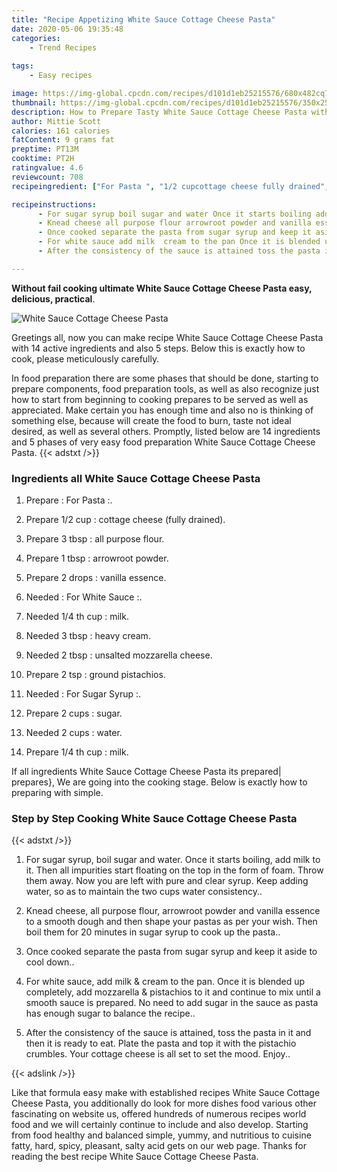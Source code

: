 ```yaml
---
title: "Recipe Appetizing White Sauce Cottage Cheese Pasta"
date: 2020-05-06 19:35:48
categories:
    - Trend Recipes
    
tags:
    - Easy recipes

image: https://img-global.cpcdn.com/recipes/d101d1eb25215576/680x482cq70/white-sauce-cottage-cheese-pasta-recipe-main-photo.jpg
thumbnail: https://img-global.cpcdn.com/recipes/d101d1eb25215576/350x250cq70/white-sauce-cottage-cheese-pasta-recipe-main-photo.jpg
description: How to Prepare Tasty White Sauce Cottage Cheese Pasta with 14 ingredients and 5 stages of easy cooking.
author: Mittie Scott
calories: 161 calories
fatContent: 9 grams fat
preptime: PT13M
cooktime: PT2H
ratingvalue: 4.6
reviewcount: 708
recipeingredient: ["For Pasta ", "1/2 cupcottage cheese fully drained", "3 tbspall purpose flour", "1 tbsparrowroot powder", "2 dropsvanilla essence", "For White Sauce ", "1/4 th cupmilk", "3 tbspheavy cream", "2 tbspunsalted mozzarella cheese", "2 tspground pistachios", "For Sugar Syrup ", "2 cupssugar", "2 cupswater", "1/4 th cupmilk"]

recipeinstructions: 
      - For sugar syrup boil sugar and water Once it starts boiling add milk to it Then all impurities start floating on the top in the form of foam Throw them away Now you are left with pure and clear syrup Keep adding water so as to maintain the two cups water consistency 
      - Knead cheese all purpose flour arrowroot powder and vanilla essence to a smooth dough and then shape your pastas as per your wish Then boil them for 20 minutes in sugar syrup to cook up the pasta 
      - Once cooked separate the pasta from sugar syrup and keep it aside to cool down 
      - For white sauce add milk  cream to the pan Once it is blended up completely add mozzarella  pistachios to it and continue to mix until a smooth sauce is prepared No need to add sugar in the sauce as pasta has enough sugar to balance the recipe 
      - After the consistency of the sauce is attained toss the pasta in it and then it is ready to eat Plate the pasta and top it with the pistachio crumbles Your cottage cheese is all set to set the mood Enjoy

---
```




**Without fail cooking ultimate White Sauce Cottage Cheese Pasta easy, delicious, practical**. 


![White Sauce Cottage Cheese Pasta](https://img-global.cpcdn.com/recipes/d101d1eb25215576/680x482cq70/white-sauce-cottage-cheese-pasta-recipe-main-photo.jpg "White Sauce Cottage Cheese Pasta")




Greetings all, now you can make recipe White Sauce Cottage Cheese Pasta with 14 active ingredients and also 5 steps. Below this is exactly how to cook, please meticulously carefully.

In food preparation there are some phases that should be done, starting to prepare components, food preparation tools, as well as also recognize just how to start from beginning to cooking prepares to be served as well as appreciated. Make certain you has enough time and also no is thinking of something else, because will create the food to burn, taste not ideal desired, as well as several others. Promptly, listed below are 14 ingredients and 5 phases of very easy food preparation White Sauce Cottage Cheese Pasta.
{{< adstxt />}}

### Ingredients all White Sauce Cottage Cheese Pasta


1. Prepare  : For Pasta :.

1. Prepare 1/2 cup : cottage cheese (fully drained).

1. Prepare 3 tbsp : all purpose flour.

1. Prepare 1 tbsp : arrowroot powder.

1. Prepare 2 drops : vanilla essence.

1. Needed  : For White Sauce :.

1. Needed 1/4 th cup : milk.

1. Needed 3 tbsp : heavy cream.

1. Needed 2 tbsp : unsalted mozzarella cheese.

1. Prepare 2 tsp : ground pistachios.

1. Needed  : For Sugar Syrup :.

1. Prepare 2 cups : sugar.

1. Needed 2 cups : water.

1. Prepare 1/4 th cup : milk.



If all ingredients White Sauce Cottage Cheese Pasta its prepared| prepares}, We are going into the cooking stage. Below is exactly how to preparing with simple.

### Step by Step Cooking White Sauce Cottage Cheese Pasta

{{< adstxt />}}


1. For sugar syrup, boil sugar and water. Once it starts boiling, add milk to it. Then all impurities start floating on the top in the form of foam. Throw them away. Now you are left with pure and clear syrup. Keep adding water, so as to maintain the two cups water consistency..



1. Knead cheese, all purpose flour, arrowroot powder and vanilla essence to a smooth dough and then shape your pastas as per your wish. Then boil them for 20 minutes in sugar syrup to cook up the pasta..



1. Once cooked separate the pasta from sugar syrup and keep it aside to cool down..



1. For white sauce, add milk &amp; cream to the pan. Once it is blended up completely, add mozzarella &amp; pistachios to it and continue to mix until a smooth sauce is prepared. No need to add sugar in the sauce as pasta has enough sugar to balance the recipe..



1. After the consistency of the sauce is attained, toss the pasta in it and then it is ready to eat. Plate the pasta and top it with the pistachio crumbles. Your cottage cheese is all set to set the mood. Enjoy..





{{< adslink />}}

Like that formula easy make with established recipes White Sauce Cottage Cheese Pasta, you additionally do look for more dishes food various other fascinating on website us, offered hundreds of numerous recipes world food and we will certainly continue to include and also develop. Starting from food healthy and balanced simple, yummy, and nutritious to cuisine fatty, hard, spicy, pleasant, salty acid gets on our web page. Thanks for reading the best recipe White Sauce Cottage Cheese Pasta.
